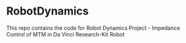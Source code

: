 # RobotDynamics

This repo contains the code for Robot Dynamics Project - Impedance Control of MTM in Da Vinci Research-Kit Robot
